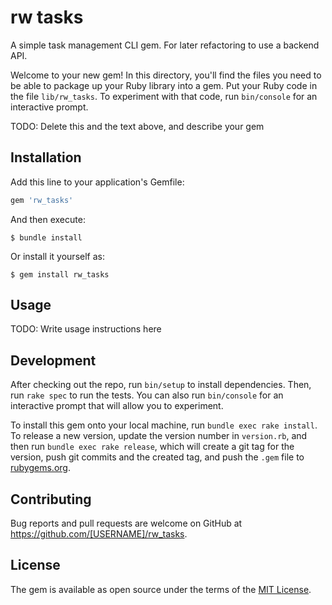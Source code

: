 # rw tasks

A simple task management CLI gem. For later refactoring to use a backend API.

Welcome to your new gem! In this directory, you'll find the files you need to be able to package up your Ruby library into a gem. Put your Ruby code in the file `lib/rw_tasks`. To experiment with that code, run `bin/console` for an interactive prompt.

TODO: Delete this and the text above, and describe your gem

## Installation

Add this line to your application's Gemfile:

```ruby
gem 'rw_tasks'
```

And then execute:

    $ bundle install

Or install it yourself as:

    $ gem install rw_tasks

## Usage

TODO: Write usage instructions here

## Development

After checking out the repo, run `bin/setup` to install dependencies. Then, run `rake spec` to run the tests. You can also run `bin/console` for an interactive prompt that will allow you to experiment.

To install this gem onto your local machine, run `bundle exec rake install`. To release a new version, update the version number in `version.rb`, and then run `bundle exec rake release`, which will create a git tag for the version, push git commits and the created tag, and push the `.gem` file to [rubygems.org](https://rubygems.org).

## Contributing

Bug reports and pull requests are welcome on GitHub at https://github.com/[USERNAME]/rw_tasks.

## License

The gem is available as open source under the terms of the [MIT License](https://opensource.org/licenses/MIT).
